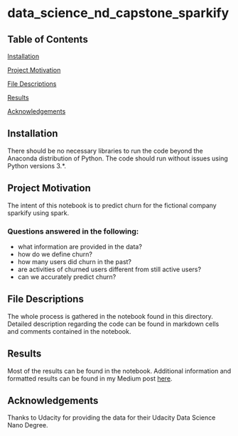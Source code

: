 # data_science_nd_capstone_sparkify

## Table of Contents
[Installation](https://github.com/spreuhs/data_science_nd_capstone_sparkify/blob/main/README.md#installation)

[Project Motivation](https://github.com/spreuhs/data_science_nd_capstone_sparkify/blob/main/README.md#project-motivation)

[File Descriptions](https://github.com/spreuhs/data_science_nd_capstone_sparkify/blob/main/README.md#file-descriptions)

[Results](https://github.com/spreuhs/data_science_nd_capstone_sparkify/blob/main/README.md#results)

[Acknowledgements](https://github.com/spreuhs/data_science_nd_capstone_sparkify/blob/main/README.md#acknowledgements)

## Installation

There should be no necessary libraries to run the code beyond the Anaconda distribution of Python. The code should run without issues using Python versions 3.*.

## Project Motivation

The intent of this notebook is to predict churn for the fictional company sparkify using spark.

### Questions answered in the following:
- what information are provided in the data?
- how do we define churn?
- how many users did churn in the past?
- are activities of churned users different from still active users?
- can we accurately predict churn?

## File Descriptions

The whole process is gathered in the notebook found in this directory. Detailed description regarding the code can be found in markdown cells and comments contained in the notebook.

## Results

Most of the results can be found in the notebook. Additional information and formatted results can be found in my Medium post [here](https://spreuhs.medium.com/please-dont-stop-the-music-sparkify-cd5dd10c80b1).
## Acknowledgements
Thanks to Udacity for providing the data for their Udacity Data Science Nano Degree.
